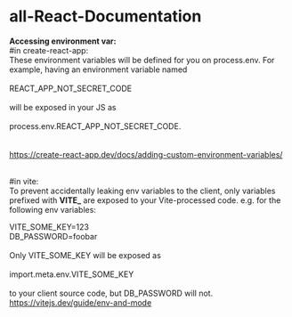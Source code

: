 # all-React-Documentation

**Accessing environment var:**<br>
#in create-react-app:
<br>
These environment variables will be defined for you on process.env. For example, having an environment variable named <br><br>REACT_APP_NOT_SECRET_CODE<br><br> will be exposed in your JS as<br><br> process.env.REACT_APP_NOT_SECRET_CODE.<br><br>
<br>
https://create-react-app.dev/docs/adding-custom-environment-variables/
<br><br>

#in vite:
<br>
To prevent accidentally leaking env variables to the client, only variables prefixed with **VITE_** are exposed to your Vite-processed code. e.g. for the following env variables:


VITE_SOME_KEY=123<br>
DB_PASSWORD=foobar<br><br>
Only VITE_SOME_KEY will be exposed as<br>
<br>import.meta.env.VITE_SOME_KEY <br><br> to your client source code, but DB_PASSWORD will not.
<br>
https://vitejs.dev/guide/env-and-mode
<br>
<br>
